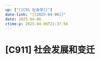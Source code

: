 ```yaml
---
up: ["[[C91 社会学]]"]
date-link: "[[2025-04-06]]"
date: 2025-04-06
ctime-p: 2025-04-06T21:37:56
---
```


# [C911] 社会发展和变迁
